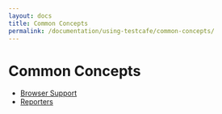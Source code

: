 ```yaml
---
layout: docs
title: Common Concepts
permalink: /documentation/using-testcafe/common-concepts/
---
```

# Common Concepts

* [Browser Support](browser-support.md)
* [Reporters](reporters.md)
